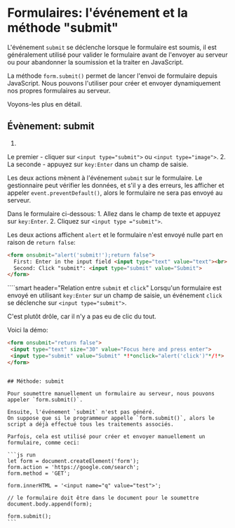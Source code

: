 # Formulaires: l'événement et la méthode "submit"

L'événement `submit` se déclenche lorsque le formulaire est soumis, il est généralement utilisé pour valider le formulaire avant de l'envoyer au serveur ou pour abandonner la soumission et la traiter en JavaScript.

La méthode `form.submit()` permet de lancer l'envoi de formulaire depuis JavaScript.
Nous pouvons l'utiliser pour créer et envoyer dynamiquement nos propres formulaires au serveur.

Voyons-les plus en détail.

## Évènement: submit

1.
Le premier - cliquer sur `<input type="submit">` ou `<input type="image">`.
2.
La seconde - appuyez sur `key:Enter` dans un champ de saisie.

Les deux actions mènent à l'événement `submit` sur le formulaire.
Le gestionnaire peut vérifier les données, et s'il y a des erreurs, les afficher et appeler `event.preventDefault()`, alors le formulaire ne sera pas envoyé au serveur.

Dans le formulaire ci-dessous:
1.
Allez dans le champ de texte et appuyez sur `key:Enter`.
2.
Cliquez sur `<input type ="submit">`.

Les deux actions affichent `alert` et le formulaire n'est envoyé nulle part en raison de `return false`:

```html autorun height=60 no-beautify
<form onsubmit="alert('submit!');return false">
  First: Enter in the input field <input type="text" value="text"><br>
  Second: Click "submit": <input type="submit" value="Submit">
</form>
```

````smart header="Relation entre `submit` et `click`"
Lorsqu'un formulaire est envoyé en utilisant `key:Enter` sur un champ de saisie, un événement `click` se déclenche sur `<input type="submit">`.

C'est plutôt drôle, car il n'y a pas eu de clic du tout.

Voici la démo:
```html autorun height=60
<form onsubmit="return false">
 <input type="text" size="30" value="Focus here and press enter">
 <input type="submit" value="Submit" *!*onclick="alert('click')"*/!*>
</form>
```

````

## Méthode: submit

Pour soumettre manuellement un formulaire au serveur, nous pouvons appeler `form.submit()`.

Ensuite, l'événement `submit` n'est pas généré.
On suppose que si le programmeur appelle `form.submit()`, alors le script a déjà effectué tous les traitements associés.

Parfois, cela est utilisé pour créer et envoyer manuellement un formulaire, comme ceci:

```js run
let form = document.createElement('form');
form.action = 'https://google.com/search';
form.method = 'GET';

form.innerHTML = '<input name="q" value="test">';

// le formulaire doit être dans le document pour le soumettre
document.body.append(form);

form.submit();
```
